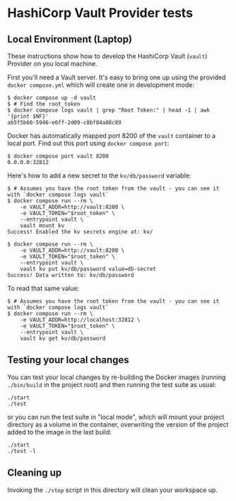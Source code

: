 # HashiCorp Vault Provider tests

## Local Environment (Laptop)

These instructions show how to develop the HashiCorp Vault (`vault`) Provider on you local machine.

First you'll need a Vault server. It's easy to bring one up using the provided `docker compose.yml` which will create one in development mode:

```sh-session
$ docker compose up -d vault
$ # Find the root_token
$ docker compose logs vault | grep "Root Token:" | head -1 | awk '{print $NF}'
ab5f5b60-5946-e6ff-2d09-c8bf84a08c89
```

Docker has automatically mapped port 8200 of the `vault` container to a local port. Find out this port using `docker compose port`:

```sh-session
$ docker compose port vault 8200
0.0.0.0:32812
```

Here's how to add a new secret to the `kv/db/password` variable:

```sh-session
$ # Assumes you have the root token from the vault - you can see it with `docker compose logs vault`
$ docker compose run --rm \
    -e VAULT_ADDR=http://vault:8200 \
    -e VAULT_TOKEN="$root_token" \
    --entrypoint vault \
    vault mount kv
Success! Enabled the kv secrets engine at: kv/

$ docker compose run --rm \
    -e VAULT_ADDR=http://vault:8200 \
    -e VAULT_TOKEN="$root_token" \
    --entrypoint vault \
    vault kv put kv/db/password value=db-secret
Success! Data written to: kv/db/password
```

To read that same value:

```sh-session
$ # Assumes you have the root token from the vault - you can see it with `docker compose logs vault`
$ docker compose run --rm \
    -e VAULT_ADDR=http://localhost:32812 \
    -e VAULT_TOKEN="$root_token" \
    --entrypoint vault \
    vault kv get kv/db/password
```

## Testing your local changes

You can test your local changes by re-building the Docker images (running
`./bin/build` in the project root) and then running the test suite as usual:
```
./start
./test
```
or you can run the test suite in "local mode", which will mount your project
directory as a volume in the container, overwriting the version of the project
added to the image in the last build:
```
./start
./test -l
```

## Cleaning up

Invoking the `./stop` script in this directory will clean your workspace up.
